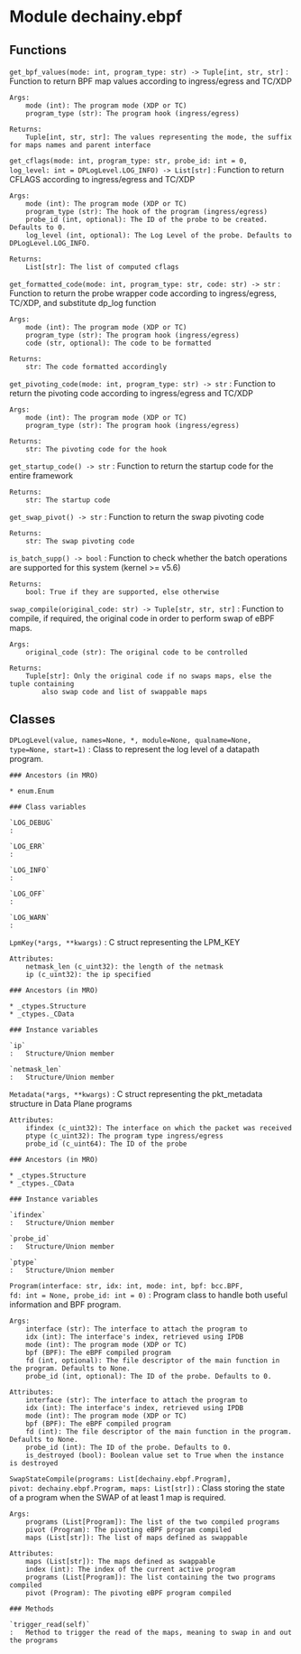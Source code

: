 Module dechainy.ebpf
====================

Functions
---------

    
`get_bpf_values(mode: int, program_type: str) ‑> Tuple[int, str, str]`
:   Function to return BPF map values according to ingress/egress and TC/XDP
    
    Args:
        mode (int): The program mode (XDP or TC)
        program_type (str): The program hook (ingress/egress)
    
    Returns:
        Tuple[int, str, str]: The values representing the mode, the suffix for maps names and parent interface

    
`get_cflags(mode: int, program_type: str, probe_id: int = 0, log_level: int = DPLogLevel.LOG_INFO) ‑> List[str]`
:   Function to return CFLAGS according to ingress/egress and TC/XDP
    
    Args:
        mode (int): The program mode (XDP or TC)
        program_type (str): The hook of the program (ingress/egress)
        probe_id (int, optional): The ID of the probe to be created. Defaults to 0.
        log_level (int, optional): The Log Level of the probe. Defaults to DPLogLevel.LOG_INFO.
    
    Returns:
        List[str]: The list of computed cflags

    
`get_formatted_code(mode: int, program_type: str, code: str) ‑> str`
:   Function to return the probe wrapper code according to ingress/egress, TC/XDP, and substitute dp_log function
    
    Args:
        mode (int): The program mode (XDP or TC)
        program_type (str): The program hook (ingress/egress)
        code (str, optional): The code to be formatted
    
    Returns:
        str: The code formatted accordingly

    
`get_pivoting_code(mode: int, program_type: str) ‑> str`
:   Function to return the pivoting code according to ingress/egress and TC/XDP
    
    Args:
        mode (int): The program mode (XDP or TC)
        program_type (str): The program hook (ingress/egress)
    
    Returns:
        str: The pivoting code for the hook

    
`get_startup_code() ‑> str`
:   Function to return the startup code for the entire framework
    
    Returns:
        str: The startup code

    
`get_swap_pivot() ‑> str`
:   Function to return the swap pivoting code
    
    Returns:
        str: The swap pivoting code

    
`is_batch_supp() ‑> bool`
:   Function to check whether the batch operations are supported for this system (kernel >= v5.6)
    
    Returns:
        bool: True if they are supported, else otherwise

    
`swap_compile(original_code: str) ‑> Tuple[str, str, str]`
:   Function to compile, if required, the original code in order to perform
    swap of eBPF maps.
    
    Args:
        original_code (str): The original code to be controlled
    
    Returns:
        Tuple[str]: Only the original code if no swaps maps, else the tuple containing
            also swap code and list of swappable maps

Classes
-------

`DPLogLevel(value, names=None, *, module=None, qualname=None, type=None, start=1)`
:   Class to represent the log level of a datapath program.

    ### Ancestors (in MRO)

    * enum.Enum

    ### Class variables

    `LOG_DEBUG`
    :

    `LOG_ERR`
    :

    `LOG_INFO`
    :

    `LOG_OFF`
    :

    `LOG_WARN`
    :

`LpmKey(*args, **kwargs)`
:   C struct representing the LPM_KEY
    
    Attributes:
        netmask_len (c_uint32): the length of the netmask
        ip (c_uint32): the ip specified

    ### Ancestors (in MRO)

    * _ctypes.Structure
    * _ctypes._CData

    ### Instance variables

    `ip`
    :   Structure/Union member

    `netmask_len`
    :   Structure/Union member

`Metadata(*args, **kwargs)`
:   C struct representing the pkt_metadata structure in Data Plane programs
    
    Attributes:
        ifindex (c_uint32): The interface on which the packet was received
        ptype (c_uint32): The program type ingress/egress
        probe_id (c_uint64): The ID of the probe

    ### Ancestors (in MRO)

    * _ctypes.Structure
    * _ctypes._CData

    ### Instance variables

    `ifindex`
    :   Structure/Union member

    `probe_id`
    :   Structure/Union member

    `ptype`
    :   Structure/Union member

`Program(interface: str, idx: int, mode: int, bpf: bcc.BPF, fd: int = None, probe_id: int = 0)`
:   Program class to handle both useful information and BPF program.
    
    Args:
        interface (str): The interface to attach the program to
        idx (int): The interface's index, retrieved using IPDB
        mode (int): The program mode (XDP or TC)
        bpf (BPF): The eBPF compiled program
        fd (int, optional): The file descriptor of the main function in the program. Defaults to None.
        probe_id (int, optional): The ID of the probe. Defaults to 0.
    
    Attributes:
        interface (str): The interface to attach the program to
        idx (int): The interface's index, retrieved using IPDB
        mode (int): The program mode (XDP or TC)
        bpf (BPF): The eBPF compiled program
        fd (int): The file descriptor of the main function in the program. Defaults to None.
        probe_id (int): The ID of the probe. Defaults to 0.
        is_destroyed (bool): Boolean value set to True when the instance is destroyed

`SwapStateCompile(programs: List[dechainy.ebpf.Program], pivot: dechainy.ebpf.Program, maps: List[str])`
:   Class storing the state of a program when the SWAP of at least 1 map is required.
    
    Args:
        programs (List[Program]): The list of the two compiled programs
        pivot (Program): The pivoting eBPF program compiled
        maps (List[str]): The list of maps defined as swappable
    
    Attributes:
        maps (List[str]): The maps defined as swappable
        index (int): The index of the current active program
        programs (List[Program]): The list containing the two programs compiled
        pivot (Program): The pivoting eBPF program compiled

    ### Methods

    `trigger_read(self)`
    :   Method to trigger the read of the maps, meaning to swap in and out the programs